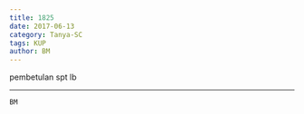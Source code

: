 ```yaml
---
title: 1825
date: 2017-06-13
category: Tanya-SC
tags: KUP
author: BM
---
```


pembetulan spt lb

---



`BM`
